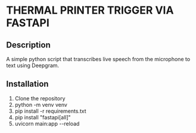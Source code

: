 # THERMAL PRINTER TRIGGER VIA FASTAPI

## Description

A simple python script that transcribes live speech from the microphone to text using Deepgram.

## Installation

1. Clone the repository
2. python -m venv venv
3. pip install -r requirements.txt
4. pip install "fastapi[all]"
5. uvicorn main:app --reload
